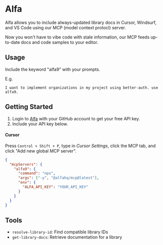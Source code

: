 # Alfa

Alfa allows you to include always-updated library docs in Cursor, Windsurf, and VS Code using our MCP (model context protocl) server.

Now you won't have to vibe code with stale information, our MCP feeds up-to-date docs and code samples to your editor.

## Usage

Include the keyword "alfa9" with your prompts.

E.g.

```
I want to implement organizations in my project using better-auth. use alfa9.
```

## Getting Started

1. Login to [Alfa](https://www.alfahq.ai/) with your GitHub account to get your free API key.
2. Include your API key below.

#### Cursor

Press `Control + Shift + P`, type in _Cursor Settings_, click the MCP tab, and click "Add new global MCP server".

```json
{
  "mcpServers": {
    "alfa9": {
      "command": "npx",
      "args": ["-y", "@alfahq/mcp@latest"],
      "env": {
        "ALFA_API_KEY": "YOUR_API_KEY"
      }
    }
  }
}
```

## Tools

- `resolve-library-id`: Find compatible library IDs
- `get-library-docs`: Retrieve documentation for a library

